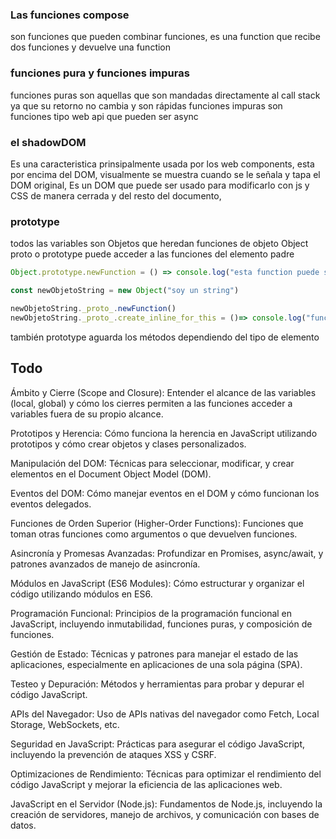 
### Las funciones compose
son funciones que pueden combinar funciones,
es una function que recibe dos funciones y devuelve una function 

### funciones pura y funciones impuras
funciones puras son aquellas que son mandadas directamente al call stack ya que su retorno no cambia y son rápidas
funciones impuras son funciones tipo web api que pueden ser async 

### el shadowDOM
Es una caracteristica prinsipalmente usada por los web components, esta por encima del DOM, visualmente se muestra cuando se le señala y tapa el DOM original, Es un DOM que puede ser usado para modificarlo con js y CSS de manera cerrada y del resto del documento, 

### prototype

todos las variables son Objetos que heredan funciones de objeto Object
proto o prototype puede acceder a las funciones del elemento padre

```js
Object.prototype.newFunction = () => console.log("esta function puede ser usada en todos los elementos del js")

const newObjetoString = new Object("soy un string")

newObjetoString._proto_.newFunction()
newObjetoString._proto_.create_inline_for_this = ()=> console.log("function solo para este objeto string")
```
también prototype aguarda los métodos dependiendo del tipo de elemento


## Todo



Ámbito y Cierre (Scope and Closure):
Entender el alcance de las variables (local, global) y cómo los cierres permiten a las funciones acceder a variables fuera de su propio alcance.

Prototipos y Herencia:
Cómo funciona la herencia en JavaScript utilizando prototipos y cómo crear objetos y clases personalizados.

Manipulación del DOM:
Técnicas para seleccionar, modificar, y crear elementos en el Document Object Model (DOM).

Eventos del DOM:
Cómo manejar eventos en el DOM y cómo funcionan los eventos delegados.

Funciones de Orden Superior (Higher-Order Functions):
Funciones que toman otras funciones como argumentos o que devuelven funciones.

Asincronía y Promesas Avanzadas:
Profundizar en Promises, async/await, y patrones avanzados de manejo de asincronía.

 Módulos en JavaScript (ES6 Modules):
Cómo estructurar y organizar el código utilizando módulos en ES6.

Programación Funcional:
Principios de la programación funcional en JavaScript, incluyendo inmutabilidad, funciones puras, y composición de funciones.

Gestión de Estado:
Técnicas y patrones para manejar el estado de las aplicaciones, especialmente en aplicaciones de una sola página (SPA).

Testeo y Depuración:
Métodos y herramientas para probar y depurar el código JavaScript.

APIs del Navegador:
Uso de APIs nativas del navegador como Fetch, Local Storage, WebSockets, etc.

Seguridad en JavaScript:
Prácticas para asegurar el código JavaScript, incluyendo la prevención de ataques XSS y CSRF.

Optimizaciones de Rendimiento:
Técnicas para optimizar el rendimiento del código JavaScript y mejorar la eficiencia de las aplicaciones web.

JavaScript en el Servidor (Node.js):
Fundamentos de Node.js, incluyendo la creación de servidores, manejo de archivos, y comunicación con bases de datos.